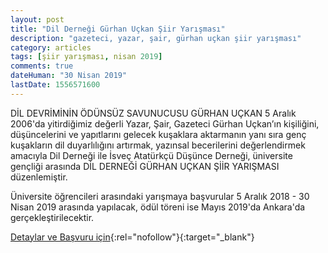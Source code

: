 ```yaml
---
layout: post
title: "Dil Derneği Gürhan Uçkan Şiir Yarışması"
description: "gazeteci, yazar, şair, gürhan uçkan şiir yarışması"
category: articles
tags: [şiir yarışması, nisan 2019]
comments: true
dateHuman: "30 Nisan 2019"
lastDate: 1556571600
---
```


DİL DEVRİMİNİN ÖDÜNSÜZ SAVUNUCUSU GÜRHAN UÇKAN
5 Aralık 2006'da yitirdiğimiz değerli Yazar, Şair, Gazeteci Gürhan Uçkan’ın kişiliğini, düşüncelerini ve yapıtlarını gelecek kuşaklara aktarmanın yanı sıra genç kuşakların dil duyarlılığını artırmak, yazınsal becerilerini değerlendirmek amacıyla Dil Derneği ile İsveç Atatürkçü Düşünce Derneği, üniversite gençliği arasında DİL DERNEĞİ GÜRHAN UÇKAN ŞİİR YARIŞMASI düzenlemiştir.

Üniversite öğrencileri arasındaki yarışmaya başvurular 5 Aralık 2018 - 30 Nisan 2019 arasında yapılacak, ödül töreni ise Mayıs 2019'da Ankara'da gerçekleştirilecektir.

[Detaylar ve Başvuru için](http://www.dildernegi.org.tr/TR,152/gurhan-uckan-odulu.html?utm_source=edebiyatyarismalari.com&utm_medium=affiliate){:rel="nofollow"}{:target="_blank"}